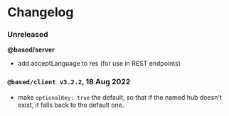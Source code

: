 # Changelog

### Unreleased

<!-- Put unrelease changes here, then when releasing, move them to a new entry with the correct date and list of changes. -->

**@based/server**

- add acceptLanguage to res (for use in REST endpoints)

### `@based/client v3.2.2`, 18 Aug 2022

- make `optionalKey: true` the default, so that if the named hub doesn't exist, it falls back to the default one.
